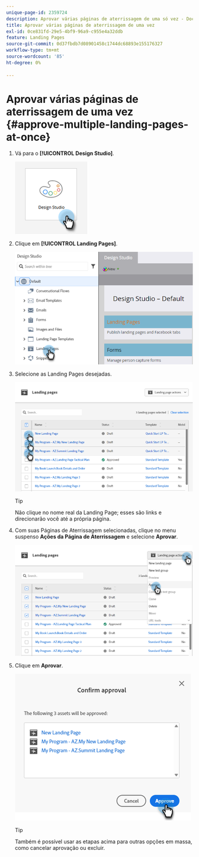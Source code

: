 ```yaml
---
unique-page-id: 2359724
description: Aprovar várias páginas de aterrissagem de uma só vez - Documentação do Marketo - Documentação do produto
title: Aprovar várias páginas de aterrissagem de uma vez
exl-id: 0ce831fd-29e5-4bf9-96a9-c955e4a32ddb
feature: Landing Pages
source-git-commit: 0d37fbdb7d08901458c1744dc68893e155176327
workflow-type: tm+mt
source-wordcount: '85'
ht-degree: 0%

---
```


# Aprovar várias páginas de aterrissagem de uma vez {#approve-multiple-landing-pages-at-once}

1. Vá para o **[!UICONTROL Design Studio]**.

   ![](assets/approve-multiple-landing-pages-at-once-1.png)

1. Clique em **[!UICONTROL Landing Pages]**.

   ![](assets/approve-multiple-landing-pages-at-once-2.png)

1. Selecione as Landing Pages desejadas.

   ![](assets/approve-multiple-landing-pages-at-once-3.png)

   >[!TIP]
   >
   >Não clique no nome real da Landing Page; esses são links e direcionarão você até a própria página.

1. Com suas Páginas de Aterrissagem selecionadas, clique no menu suspenso **Ações da Página de Aterrissagem** e selecione **Aprovar**.

   ![](assets/approve-multiple-landing-pages-at-once-4.png)

1. Clique em **Aprovar**.

   ![](assets/approve-multiple-landing-pages-at-once-5.png)

   >[!TIP]
   >
   >Também é possível usar as etapas acima para outras opções em massa, como cancelar aprovação ou excluir.
